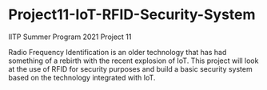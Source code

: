 # Project11-IoT-RFID-Security-System
IITP Summer Program 2021 Project 11

Radio Frequency Identification is an older technology that has had something of a rebirth with the recent explosion of IoT. This project will look at the use of RFID for security purposes and build a basic security system based on the technology integrated with IoT.
